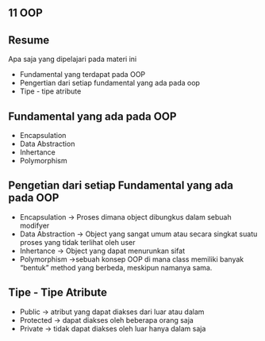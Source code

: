 ## 11 OOP
## Resume
Apa saja yang dipelajari pada materi ini
- Fundamental yang terdapat pada OOP
- Pengertian dari setiap fundamental yang ada pada oop
- Tipe - tipe atribute
## Fundamental yang ada pada OOP
- Encapsulation
- Data Abstraction
- Inhertance
- Polymorphism
## Pengetian dari setiap Fundamental yang ada pada OOP
- Encapsulation -> Proses dimana object dibungkus dalam sebuah modifyer
- Data Abstraction -> Object yang sangat umum atau secara singkat suatu proses yang tidak terlihat oleh user
- Inhertance -> Object yang dapat menurunkan sifat
- Polymorphism ->sebuah konsep OOP di mana class memiliki banyak “bentuk” method yang berbeda, meskipun namanya sama.
## Tipe - Tipe Atribute
- Public -> atribut yang dapat diakses dari luar atau dalam
- Protected  -> dapat diakses oleh beberapa orang saja
- Private -> tidak dapat diakses oleh luar hanya dalam saja